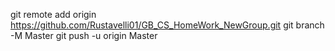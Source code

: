 git remote add origin https://github.com/Rustavelli01/GB_CS_HomeWork_NewGroup.git
git branch -M Master
git push -u origin Master